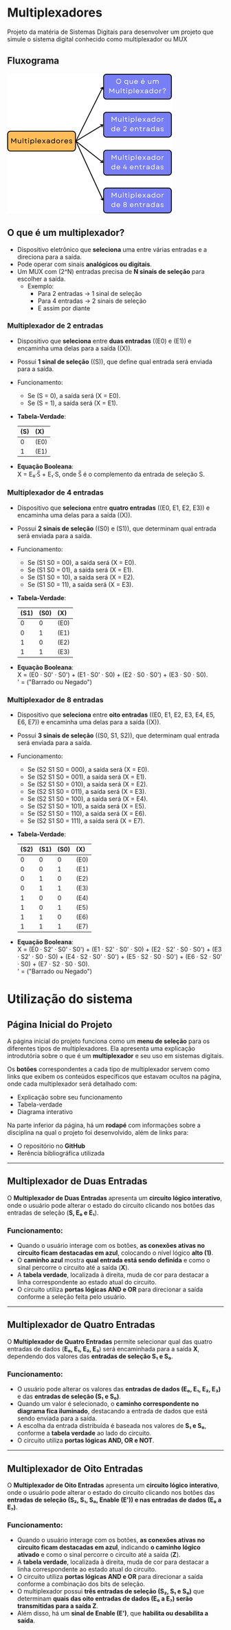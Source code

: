 # Multiplexadores
Projeto da matéria de Sistemas Digitais para desenvolver um projeto que simule o sistema digital conhecido como multiplexador ou MUX

## Fluxograma
![fluxograma](fluxograma.png)

## O que é um multiplexador?

- Dispositivo eletrônico que **seleciona** uma entre várias entradas e a direciona para a saída.  
- Pode operar com sinais **analógicos ou digitais**.  
- Um MUX com \(2^N\) entradas precisa de **N sinais de seleção** para escolher a saída.  
  - Exemplo:  
    - Para 2 entradas → 1 sinal de seleção  
    - Para 4 entradas → 2 sinais de seleção  
    - E assim por diante  

### Multiplexador de 2 entradas

- Dispositivo que **seleciona** entre **duas entradas** (\(E0\) e \(E1\)) e encaminha uma delas para a saída (\(X\)).  
- Possui **1 sinal de seleção** (\(S\)), que define qual entrada será enviada para a saída.  
- Funcionamento:
  - Se \(S = 0\), a saída será \(X = E0\).  
  - Se \(S = 1\), a saída será \(X = E1\).  
- **Tabela-Verdade**:

  | \(S\) | \(X\)  |
  |---|---|
  | 0 | \(E0\) |
  | 1 | \(E1\) |

- **Equação Booleana**:  
  X = E₀·S̅ + E₁·S, onde S̅ é o complemento da entrada de seleção S.



### Multiplexador de 4 entradas

- Dispositivo que **seleciona** entre **quatro entradas** (\(E0, E1, E2, E3\)) e encaminha uma delas para a saída (\(X\)).  
- Possui **2 sinais de seleção** (\(S0\) e \(S1\)), que determinam qual entrada será enviada para a saída.  
- Funcionamento:
  - Se \(S1 S0 = 00\), a saída será \(X = E0\).  
  - Se \(S1 S0 = 01\), a saída será \(X = E1\).  
  - Se \(S1 S0 = 10\), a saída será \(X = E2\).  
  - Se \(S1 S0 = 11\), a saída será \(X = E3\).  

- **Tabela-Verdade**:

  | \(S1\) | \(S0\) | \(X\)  |
  |---|---|---|
  | 0 | 0 | \(E0\) |
  | 0 | 1 | \(E1\) |
  | 1 | 0 | \(E2\) |
  | 1 | 1 | \(E3\) |

- **Equação Booleana**:  
  X = (E0 · S0' · S0') + (E1 · S0' · S0) + (E2 · S0 · S0') + (E3 · S0 · S0).\
  ' = ("Barrado ou Negado")


### Multiplexador de 8 entradas

- Dispositivo que **seleciona** entre **oito entradas** (\(E0, E1, E2, E3, E4, E5, E6, E7\)) e encaminha uma delas para a saída (\(X\)).  
- Possui **3 sinais de seleção** (\(S0, S1, S2\)), que determinam qual entrada será enviada para a saída.  
- Funcionamento:
  - Se \(S2 S1 S0 = 000\), a saída será \(X = E0\).  
  - Se \(S2 S1 S0 = 001\), a saída será \(X = E1\).  
  - Se \(S2 S1 S0 = 010\), a saída será \(X = E2\).  
  - Se \(S2 S1 S0 = 011\), a saída será \(X = E3\).  
  - Se \(S2 S1 S0 = 100\), a saída será \(X = E4\).  
  - Se \(S2 S1 S0 = 101\), a saída será \(X = E5\).  
  - Se \(S2 S1 S0 = 110\), a saída será \(X = E6\).  
  - Se \(S2 S1 S0 = 111\), a saída será \(X = E7\).  

- **Tabela-Verdade**:

  | \(S2\) | \(S1\) | \(S0\) | \(X\)  |
  |---|---|---|---|
  | 0 | 0 | 0 | \(E0\) |
  | 0 | 0 | 1 | \(E1\) |
  | 0 | 1 | 0 | \(E2\) |
  | 0 | 1 | 1 | \(E3\) |
  | 1 | 0 | 0 | \(E4\) |
  | 1 | 0 | 1 | \(E5\) |
  | 1 | 1 | 0 | \(E6\) |
  | 1 | 1 | 1 | \(E7\) |

- **Equação Booleana**:  
  X = (E0 · S2' · S0' · S0') + (E1 · S2' · S0' · S0) + (E2 · S2' · S0 · S0') + (E3 · S2' · S0 · S0) + (E4 · S2 · S0' · S0') + (E5 · S2 · S0 · S0') + (E6 · S2 · S0' · S0) + (E7 · S2 · S0 · S0).\
' = ("Barrado ou Negado")


# Utilização do sistema

## Página Inicial do Projeto  

A página inicial do projeto funciona como um **menu de seleção** para os diferentes tipos de multiplexadores. Ela apresenta uma explicação introdutória sobre o que é um **multiplexador** e seu uso em sistemas digitais.  

Os **botões** correspondentes a cada tipo de multiplexador servem como links que exibem os conteúdos específicos que estavam ocultos na página, onde cada multiplexador será detalhado com:  
- Explicação sobre seu funcionamento  
- Tabela-verdade  
- Diagrama interativo  

Na parte inferior da página, há um **rodapé** com informações sobre a disciplina na qual o projeto foi desenvolvido, além de links para:  
- O repositório no **GitHub**  
- Rerência bibliográfica utilizada  

---

## Multiplexador de Duas Entradas  

O **Multiplexador de Duas Entradas** apresenta um **circuito lógico interativo**, onde o usuário pode alterar o estado do circuito clicando nos botões das entradas de seleção (**S, E₀ e E₁**).

### Funcionamento:
- Quando o usuário interage com os botões, **as conexões ativas no circuito ficam destacadas em azul**, colocando o nível lógico **alto (1)**.
- O **caminho azul** mostra **qual entrada está sendo definida** e como o sinal percorre o circuito até a saída (**X**).
- A **tabela verdade**, localizada à direita, muda de cor para destacar a linha correspondente ao estado atual do circuito.
- O circuito utiliza **portas lógicas AND e OR** para direcionar a saída conforme a seleção feita pelo usuário.

---

## Multiplexador de Quatro Entradas  

O **Multiplexador de Quatro Entradas** permite selecionar qual das quatro entradas de dados (**E₀, E₁, E₂, E₃**) será encaminhada para a saída **X**, dependendo dos valores das **entradas de seleção S₁ e S₀**.

### Funcionamento:
- O usuário pode alterar os valores das **entradas de dados (E₀, E₁, E₂, E₃)** e das **entradas de seleção (S₁ e S₀)**.
- Quando um valor é selecionado, o **caminho correspondente no diagrama fica iluminado**, destacando a entrada de dados que está sendo enviada para a saída.
- A escolha da entrada distribuída é baseada nos valores de **S₁ e S₀**, conforme a **tabela verdade** ao lado do circuito.
- O circuito utiliza **portas lógicas AND, OR e NOT**.


---

## Multiplexador de Oito Entradas  

O **Multiplexador de Oito Entradas** apresenta um **circuito lógico interativo**, onde o usuário pode alterar o estado do circuito clicando nos botões das **entradas de seleção (S₂, S₁, S₀, Enable (E')) e nas entradas de dados (E₀ a E₇)**.

### Funcionamento:
- Quando o usuário interage com os botões, **as conexões ativas no circuito ficam destacadas em azul**, indicando **o caminho lógico ativado** e como o sinal percorre o circuito até a saída (**Z**).
- A **tabela verdade**, localizada à direita, muda de cor para destacar a linha correspondente ao estado atual do circuito.
- O circuito utiliza **portas lógicas AND e OR** para direcionar a saída conforme a combinação dos bits de seleção.
- O multiplexador possui **três entradas de seleção (S₂, S₁ e S₀)** que determinam **quais das oito entradas de dados (E₀ a E₇) serão transmitidas para a saída Z**.
- Além disso, há um **sinal de Enable (E')**, que **habilita ou desabilita a saída**.
